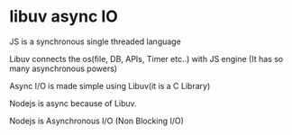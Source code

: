 # libuv async IO

JS is a synchronous single threaded language    

Libuv connects the os(file, DB, APIs, Timer etc..) with JS engine (It has so many asynchronous powers)

Async I/O is made simple using Libuv(it is a C Library)

Nodejs is async because of Libuv.

Nodejs is Asynchronous I/O (Non Blocking I/O)

